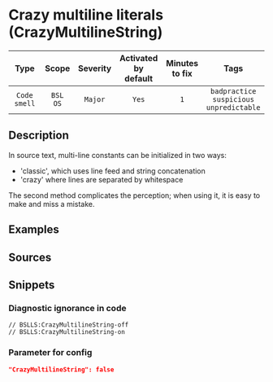 # Crazy multiline literals (CrazyMultilineString)

|      Type      |    Scope    | Severity |    Activated<br>by default    |    Minutes<br>to fix    |                             Tags                             |
|:-------------:|:-----------------------------:|:--------:|:------------------------------:|:-----------------------------------:|:------------------------------------------------------------:|
| `Code smell` |         `BSL`<br>`OS`         | `Major` |              `Yes`              |                 `1`                 |       `badpractice`<br>`suspicious`<br>`unpredictable`       |

<!-- Блоки выше заполняются автоматически, не трогать -->
## Description
<!-- Описание диагностики заполняется вручную. Необходимо понятным языком описать смысл и схему работу -->

In source text, multi-line constants can be initialized in two ways:

- 'classic', which uses line feed and string concatenation
- 'crazy' where lines are separated by whitespace

The second method complicates the perception; when using it, it is easy to make and miss a mistake.

## Examples
<!-- В данном разделе приводятся примеры, на которые диагностика срабатывает, а также можно привести пример, как можно исправить ситуацию -->

## Sources
<!-- Необходимо указывать ссылки на все источники, из которых почерпнута информация для создания диагностики -->
<!-- Примеры источников

* Источник: [Стандарт: Тексты модулей](https://its.1c.ru/db/v8std#content:456:hdoc)
* Полезная информация: [Отказ от использования модальных окон](https://its.1c.ru/db/metod8dev#content:5272:hdoc)
* Источник: [Cognitive complexity, ver. 1.4](https://www.sonarsource.com/docs/CognitiveComplexity.pdf) -->

## Snippets

<!-- Блоки ниже заполняются автоматически, не трогать -->
### Diagnostic ignorance in code

```bsl
// BSLLS:CrazyMultilineString-off
// BSLLS:CrazyMultilineString-on
```

### Parameter for config

```json
"CrazyMultilineString": false
```
